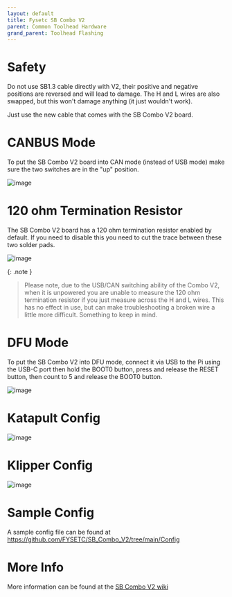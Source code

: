 ```yaml
---
layout: default 
title: Fysetc SB Combo V2
parent: Common Toolhead Hardware
grand_parent: Toolhead Flashing
---
```


# Safety

Do not use SB1.3 cable directly with V2, their positive and negative positions are reversed and will lead to damage.
The H and L wires are also swapped, but this won't damage anything (it just wouldn't work).

Just use the new cable that comes with the SB Combo V2 board.


# CANBUS Mode

To put the SB Combo V2 board into CAN mode (instead of USB mode) make sure the two switches are in the "up" position.

![image](https://github.com/user-attachments/assets/a5be3ceb-fa40-41a5-a245-058a7c04f866)

# 120 ohm Termination Resistor

The SB Combo V2 board has a 120 ohm termination resistor enabled by default. If you need to disable this you need to cut the trace between these two solder pads.

![image](https://github.com/user-attachments/assets/fc060894-251a-4fd5-8dbb-4dd5854c5019)

{: .note }
> Please note, due to the USB/CAN switching ability of the Combo V2, when it is unpowered you are unable to measure the 120 ohm termination resistor if you just measure across the H and L wires.
> This has no effect in use, but can make troubleshooting a broken wire a little more difficult. Something to keep in mind.



# DFU Mode

To put the SB Combo V2 into DFU mode, connect it via USB to the Pi using the USB-C port then hold the BOOT0 button, press and release the RESET button, then count to 5 and release the BOOT0 button.

![image](https://github.com/user-attachments/assets/922c0f4f-9b4a-44d5-b636-77b9678f62f1)



# Katapult Config

![image](https://github.com/user-attachments/assets/5225459f-11ff-4f76-9fb3-f3524aec2272)



# Klipper Config

![image](https://github.com/user-attachments/assets/46e29e52-36ae-4390-965e-ef4caf0cb00d)



# Sample Config

A sample config file can be found at https://github.com/FYSETC/SB_Combo_V2/tree/main/Config

# More Info

More information can be found at the [SB Combo V2 wiki](https://wiki.fysetc.com/SB_Combo_V2/)
